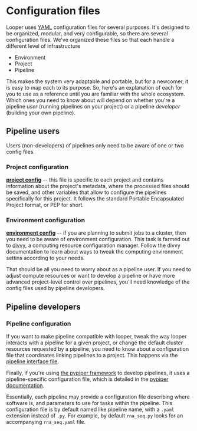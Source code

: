 # Configuration files

Looper uses [YAML](http://www.yaml.org/) configuration files for several purposes. 
It's designed to be organized, modular, and very configurable, so there are several configuration files. 
We've organized these files so that each handle a different level of infrastructure

- Environment
- Project
- Pipeline

This makes the system very adaptable and portable, but for a newcomer, it is easy to map each to its purpose. 
So, here's an explanation of each for you to use as a reference until you are familiar with the whole ecosystem. 
Which ones you need to know about will depend on whether you're a pipeline *user* (running pipelines on your project) 
or a pipeline *developer* (building your own pipeline).


## Pipeline users

Users (non-developers) of pipelines only need to be aware of one or two config files.

### Project configuration

[**project config**](defining-a-project.md) -- this file is specific to each project and contains information about the project's metadata, where the processed files should be saved, and other variables that allow to configure the pipelines specifically for this project. It follows the standard Portable Encapsulated Project format, or PEP for short.

### Environment configuration

[**environment config**](http://divvy.databio.org/en/latest/configuration/) -- if you are planning to submit jobs to a cluster, then you need to be aware of environment configuration. This task is farmed out to [divvy](http://divvy.databio.org/en/latest/), a computing resource configuration manager. Follow the divvy documentation to learn about ways to tweak the computing environment settins according to your needs.

That should be all you need to worry about as a pipeline user. If you need to adjust compute resources or want to develop a pipeline or have more advanced project-level control over pipelines, you'll need knowledge of the config files used by pipeline developers.


## Pipeline developers

### Pipeline configuration

If you want to make pipeline compatible with looper, tweak the way looper interacts with a pipeline for a given project, 
or change the default cluster resources requested by a pipeline, you need to know about a configuration file that coordinates linking pipelines to a project. This happens via the [pipeline interface file](pipeline-interface-specification.md).

Finally, if you're using [the pypiper framework](https://github.com/databio/pypiper) to develop pipelines, 
it uses a pipeline-specific configuration file, which is detailed in the [pypiper documentation](http://pypiper.readthedocs.io/en/latest/advanced.html#pipeline-config-files). 

Essentially, each pipeline may provide a configuration file describing where software is, 
and parameters to use for tasks within the pipeline. This configuration file is by default named like pipeline name, 
with a `.yaml` extension instead of `.py`. For example, by default `rna_seq.py` looks for an accompanying `rna_seq.yaml` file.
